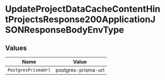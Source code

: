 # UpdateProjectDataCacheContentHintProjectsResponse200ApplicationJSONResponseBodyEnvType


## Values

| Name                | Value               |
| ------------------- | ------------------- |
| `PostgresPrismaUrl` | postgres-prisma-url |